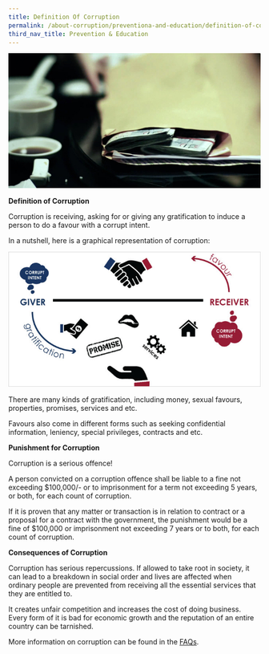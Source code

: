 ```yaml
---
title: Definition Of Corruption
permalink: /about-corruption/preventiona-and-education/definition-of-corruption/
third_nav_title: Prevention & Education
---
```


<img src="/images/abt-corruption_def-of-corruption.jpg" alt="definition of corruption">

**Definition of Corruption**

Corruption is receiving, asking for or giving any gratification to induce a person to do a favour with a corrupt intent.

In a nutshell, here is a graphical representation of corruption:

<img src="/images/abt-corruption_corruption-infographic.jpg" alt="corruption infographic">

There are many kinds of gratification, including money, sexual favours, properties, promises, services and etc.

Favours also come in different forms such as seeking confidential information, leniency, special privileges, contracts and etc.

**Punishment for Corruption**

Corruption is a serious offence!

A person convicted on a corruption offence shall be liable to a fine not exceeding $100,000/- or to imprisonment for a term not exceeding 5 years, or both, for each count of corruption.

If it is proven that any matter or transaction is in relation to contract or a proposal for a contract with the government, the punishment would be a fine of $100,000 or imprisonment not exceeding 7 years or to both, for each count of corruption.

**Consequences of Corruption**

Corruption has serious repercussions. If allowed to take root in society, it can lead to a breakdown in social order and lives are affected when ordinary people are prevented from receiving all the essential services that they are entitled to.

It creates unfair competition and increases the cost of doing business. Every form of it is bad for economic growth and the reputation of an entire country can be tarnished. 

More information on corruption can be found in the [FAQs](/faq).


